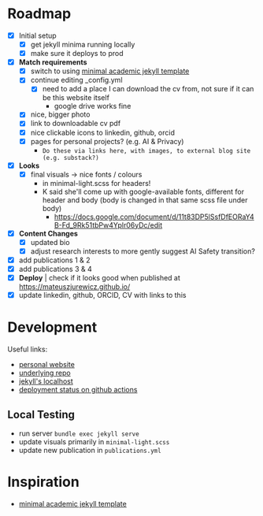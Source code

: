 
# Roadmap
- [x] Initial setup
  - [x] get jekyll minima running locally
  - [x] make sure it deploys to prod
- [x] **Match requirements**
  - [x] switch to using [minimal academic jekyll template](https://minimal-light-theme.yliu.me/?ref=jekyll-themes.com)
  - [x] continue editing _config.yml
    - [x] need to add a place I can download the cv from, not sure if it can be this website itself
      - google drive works fine
  - [x] nice, bigger photo
  - [x] link to downloadable cv pdf
  - [x] nice clickable icons to linkedin, github, orcid
  - [x] pages for personal projects? (e.g. AI & Privacy)
    - `Do these via links here, with images, to external blog site (e.g. substack?)`
- [x] **Looks**
  - [x] final visuals -> nice fonts / colours
    - in minimal-light.scss for headers!
    - K said she'll come up with google-available fonts, different for header and body (body is changed in that same scss file under body)
      - https://docs.google.com/document/d/11t83DP5lSsfDfEORaY4B-Fd_9Rk51tbPw4Yplr06yDc/edit
- [x] **Content Changes**
  - [x] updated bio
  - [x] adjust research interests to more gently suggest AI Safety transition?
- [x] add publications 1 & 2
- [x] add publications 3 & 4
- [x] **Deploy** | check if it looks good when published at https://mateuszjurewicz.github.io/
- [x] update linkedin, github, ORCID, CV with links to this

# Development
Useful links:
  - [personal website](https://mateuszjurewicz.github.io/)
  - [underlying repo](https://github.com/mateuszjurewicz/mateuszjurewicz.github.io)
  - [jekyll's localhost](http://127.0.0.1:4000/)
  - [deployment status on github actions](https://github.com/mateuszjurewicz/mateuszjurewicz.github.io/actions)

## Local Testing
- run server `bundle exec jekyll serve`
- update visuals primarily in `minimal-light.scss`
- update new publication in `publications.yml`


# Inspiration
- [minimal academic jekyll template](https://minimal-light-theme.yliu.me/?ref=jekyll-themes.com)
